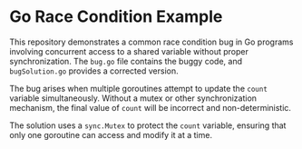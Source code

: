 # Go Race Condition Example

This repository demonstrates a common race condition bug in Go programs involving concurrent access to a shared variable without proper synchronization.  The `bug.go` file contains the buggy code, and `bugSolution.go` provides a corrected version.

The bug arises when multiple goroutines attempt to update the `count` variable simultaneously.  Without a mutex or other synchronization mechanism, the final value of `count` will be incorrect and non-deterministic.

The solution uses a `sync.Mutex` to protect the `count` variable, ensuring that only one goroutine can access and modify it at a time.
